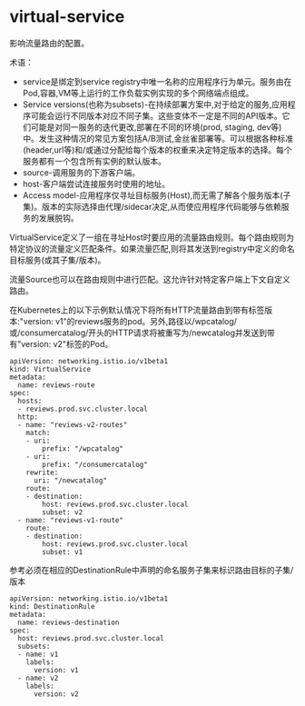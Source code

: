 # virtual-service

影响流量路由的配置。

术语：

- service是绑定到service registry中唯一名称的应用程序行为单元。服务由在Pod,容器,VM等上运行的工作负载实例实现的多个网络端点组成。
- Service versions(也称为subsets)-在持续部署方案中,对于给定的服务,应用程序可能会运行不同版本对应不同子集。这些变体不一定是不同的API版本。它们可能是对同一服务的迭代更改,部署在不同的环境(prod, staging, dev等)中。发生这种情况的常见方案包括A/B测试,金丝雀部署等。可以根据各种标准(header,url等)和/或通过分配给每个版本的权重来决定特定版本的选择。每个服务都有一个包含所有实例的默认版本。
- source-调用服务的下游客户端。
- host-客户端尝试连接服务时使用的地址。
- Access model-应用程序仅寻址目标服务(Host),而无需了解各个服务版本(子集)。版本的实际选择由代理/sidecar决定,从而使应用程序代码能够与依赖服务的发展脱钩。

VirtualService定义了一组在寻址Host时要应用的流量路由规则。每个路由规则为特定协议的流量定义匹配条件。如果流量匹配,则将其发送到registry中定义的命名目标服务(或其子集/版本)。

流量Source也可以在路由规则中进行匹配。这允许针对特定客户端上下文自定义路由。

在Kubernetes上的以下示例默认情况下将所有HTTP流量路由到带有标签版本:"version: v1"的reviews服务的pod。另外,路径以/wpcatalog/或/consumercatalog/开头的HTTP请求将被重写为/newcatalog并发送到带有"version: v2"标签的Pod。

```
apiVersion: networking.istio.io/v1beta1
kind: VirtualService
metadata:
  name: reviews-route
spec:
  hosts:
  - reviews.prod.svc.cluster.local
  http:
  - name: "reviews-v2-routes"
    match:
    - uri:
        prefix: "/wpcatalog"
    - uri:
        prefix: "/consumercatalog"
    rewrite:
      uri: "/newcatalog"
    route:
    - destination:
        host: reviews.prod.svc.cluster.local
        subset: v2
  - name: "reviews-v1-route"
    route:
    - destination:
        host: reviews.prod.svc.cluster.local
        subset: v1
```

参考必须在相应的DestinationRule中声明的命名服务子集来标识路由目标的子集/版本

```
apiVersion: networking.istio.io/v1beta1
kind: DestinationRule
metadata:
  name: reviews-destination
spec:
  host: reviews.prod.svc.cluster.local
  subsets:
  - name: v1
    labels:
      version: v1
  - name: v2
    labels:
      version: v2
```